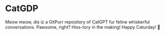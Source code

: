# CatGDP
​Meow meow, dis iz a GitPurr repository of CatGPT fur feline whiskerful conversations. Pawsome, right? Hiss-tory in the making! Happy Caturday! 🐾 
